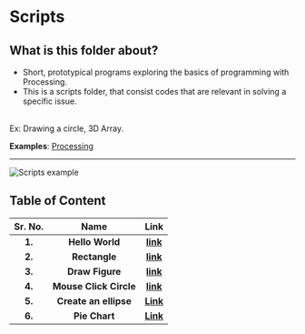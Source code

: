 # Scripts

## What is this folder about?
* Short, prototypical programs exploring the basics of programming with Processing.
* This is a scripts folder, that consist codes that are relevant in solving a specific issue.
<br/>
Ex: Drawing a circle, 3D Array.

__Examples__: [Processing](https://processing.org/examples/)
___

![Scripts example](https://d1v7jayx2s9clc.cloudfront.net/user/pages/49.processing/2.16d%20IDE-Beta.jpg)

## Table of Content

Sr. No.                    |   Name                    |       Link
:-------------------------:|:-------------------------:|:-------------------------:
**1.**                 | **Hello World**                  |                  **[link](https://github.com/Robotics-Club-BMU/Processing_maniac/blob/main/Scripts/HelloWorld/)**
**2.**                 | **Rectangle**                  |                  **[link](https://github.com/Robotics-Club-BMU/Processing_maniac/blob/main/Scripts/Rectangle/)**
**3.**                 | **Draw Figure**                  |                  **[link](https://github.com/Robotics-Club-BMU/Processing_maniac/blob/main/Scripts/DrawFigure/)**
**4.**                 | **Mouse Click Circle**                  |                  **[link](https://github.com/Robotics-Club-BMU/Processing_maniac/blob/main/Scripts/MouseClickCircle/)**
**5.**                 | **Create an ellipse**            | **[Link](https://github.com/Robotics-Club-BMU/Processing_maniac/tree/main/Scripts/create%20an%20ellipse)**
**6.**                 | **Pie Chart**            | **[Link](https://github.com/Robotics-Club-BMU/Processing_maniac/tree/main/Scripts/PieChart)**